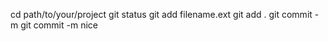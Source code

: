 cd path/to/your/project
git status
git add filename.ext
git add .
git commit -m 
git commit -m 
nice
